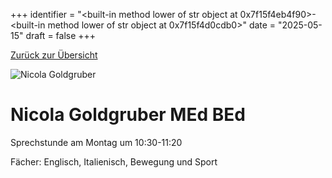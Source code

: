 
+++
identifier = "<built-in method lower of str object at 0x7f15f4eb4f90>-<built-in method lower of str object at 0x7f15f4d0cdb0>"
date = "2025-05-15"
draft = false
+++

 [Zurück zur Übersicht](/schule/personen/)

<div class="row">
<div class="column">
<img src="/images/personal/Goldgruber.jpg" alt="Nicola Goldgruber"> 
</div>
<div class="column">

#  Nicola Goldgruber MEd BEd

Sprechstunde am Montag um 10:30-11:20

Fächer: Englisch,  Italienisch,  Bewegung und Sport













</div>
</div> 

